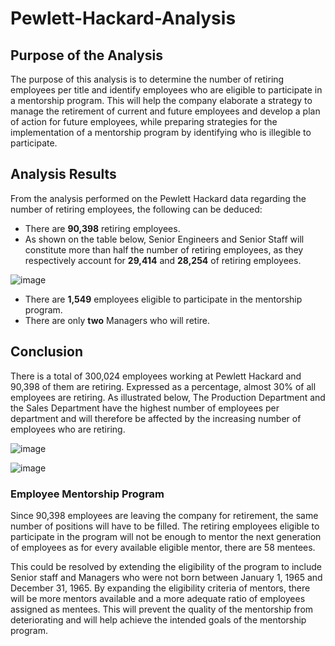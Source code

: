 # Pewlett-Hackard-Analysis


## Purpose of the Analysis

The purpose of this analysis is to determine the number of retiring employees per title and identify employees who are eligible to participate in a mentorship program. This will help the company elaborate a strategy to manage the retirement of current and future employees and develop a plan of action for future employees, while preparing strategies for the implementation of a mentorship program by identifying who is illegible to participate.

## Analysis Results 

From the analysis performed on the Pewlett Hackard data regarding the number of retiring employees, the following can be deduced:

- There are **90,398** retiring employees.
- As shown on the table below, Senior Engineers and Senior Staff will constitute more than half the number of retiring employees, as they respectively account for **29,414** and **28,254** of retiring employees.

![image](https://user-images.githubusercontent.com/75655852/107871175-4bf88180-6e6d-11eb-8aeb-22e54cd3cef2.png)

- There are **1,549** employees eligible to participate in the mentorship program.
- There are only **two** Managers who will retire. 

## Conclusion

There is a total of 300,024 employees working at Pewlett Hackard and 90,398 of them are retiring.
Expressed as a percentage, almost 30% of all employees are retiring.
As illustrated below, The Production Department and the Sales Department have the highest number of employees per department and will therefore be affected by the increasing number of employees who are retiring. 

![image](https://user-images.githubusercontent.com/75655852/107867286-ac74c800-6e47-11eb-9fbb-85ecbeebedbc.png)

![image](https://user-images.githubusercontent.com/75655852/107867323-06758d80-6e48-11eb-8d86-babcefe79142.png)

### Employee Mentorship Program

Since 90,398 employees are leaving the company for retirement, the same number of positions will have to be filled. The retiring employees eligible to participate in the program will not be enough to mentor the next generation of employees as for every available eligible mentor, there are 58 mentees.

This could be resolved by extending the eligibility of the program to include Senior staff and Managers who were not born between January 1, 1965 and December 31, 1965. 
By expanding the eligibility criteria of mentors, there will be more mentors available and a more adequate ratio of employees assigned as mentees. This will prevent the quality of the mentorship from deteriorating and will help achieve the intended goals of the mentorship program.


